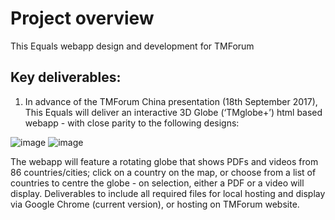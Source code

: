 # Project overview
This Equals webapp design and development for TMForum

## Key deliverables:
1. In advance of the TMForum China presentation (18th September 2017), This Equals will deliver an 
interactive 3D Globe (‘TMglobe+’) html based webapp - with close parity to the following designs:

![image](https://user-images.githubusercontent.com/239550/30128168-787c4f30-92f6-11e7-8347-4c93aaa16eba.png)
![image](https://user-images.githubusercontent.com/239550/30128177-84e24054-92f6-11e7-8b85-f543401b0c2a.png)

The webapp will feature a rotating globe that shows PDFs and videos from 86 countries/cities; click on a country on the map, or choose from a list of countries to centre the globe - on selection, either a PDF or a video will display. Deliverables to include all required files for local hosting and display via Google Chrome (current version), or hosting on TMForum website.
